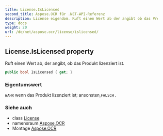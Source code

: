 ```yaml
---
title: License.IsLicensed
second_title: Aspose.OCR für .NET-API-Referenz
description: License eigendom. Ruft einen Wert ab der angibt ob das Produkt lizenziert ist.
type: docs
weight: 20
url: /de/net/aspose.ocr/license/islicensed/
---
```

## License.IsLicensed property

Ruft einen Wert ab, der angibt, ob das Produkt lizenziert ist.

```csharp
public bool IsLicensed { get; }
```

### Eigentumswert

`WAHR` wenn das Produkt lizenziert ist; ansonsten,`FALSCH` .

### Siehe auch

* class [License](../)
* namensraum [Aspose.OCR](../../license/)
* Montage [Aspose.OCR](../../../)


